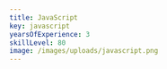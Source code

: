 ```yaml
---
title: JavaScript
key: javascript
yearsOfExperience: 3
skillLevel: 80
image: /images/uploads/javascript.png
---
```


